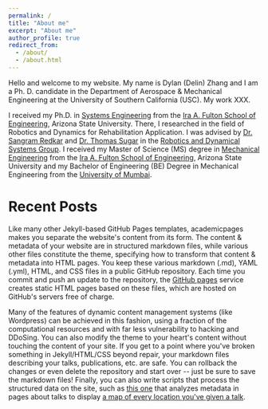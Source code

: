 ```yaml
---
permalink: /
title: "About me"
excerpt: "About me"
author_profile: true
redirect_from: 
  - /about/
  - /about.html
---
```


Hello and welcome to my website. My name is Dylan (Delin) Zhang and I am a Ph. D. candidate in the Department of Aerospace & Mechanical Engineering at the University of Southern California (USC). My work XXX. 

I received my Ph.D. in [Systems Engineering](https://poly.engineering.asu.edu/engineering/phd-systems-engineering/) from the [Ira A. Fulton School of Engineering](https://engineering.asu.edu/), Arizona State University. There, I researched in the field of Robotics and Dynamics for Rehabilitation Application. I was advised by [Dr. Sangram Redkar](https://isearch.asu.edu/profile/1114748) and [Dr. Thomas Sugar](https://isearch.asu.edu/profile/227786) in the [Robotics and Dynamical Systems Group](https://labs.engineering.asu.edu/rads/). I received my Master of Science (MS) degree in [Mechanical Engineering](https://semte.engineering.asu.edu/mechanical-graduate/) from the [Ira A. Fulton School of Engineering](https://engineering.asu.edu/), Arizona State University and my Bachelor of Engineering (BE) Degree in Mechanical Engineering from the [University of Mumbai](http://mu.ac.in/).

Recent Posts
======
Like many other Jekyll-based GitHub Pages templates, academicpages makes you separate the website's content from its form. The content & metadata of your website are in structured markdown files, while various other files constitute the theme, specifying how to transform that content & metadata into HTML pages. You keep these various markdown (.md), YAML (.yml), HTML, and CSS files in a public GitHub repository. Each time you commit and push an update to the repository, the [GitHub pages](https://pages.github.com/) service creates static HTML pages based on these files, which are hosted on GitHub's servers free of charge.

Many of the features of dynamic content management systems (like Wordpress) can be achieved in this fashion, using a fraction of the computational resources and with far less vulnerability to hacking and DDoSing. You can also modify the theme to your heart's content without touching the content of your site. If you get to a point where you've broken something in Jekyll/HTML/CSS beyond repair, your markdown files describing your talks, publications, etc. are safe. You can rollback the changes or even delete the repository and start over -- just be sure to save the markdown files! Finally, you can also write scripts that process the structured data on the site, such as [this one](https://github.com/academicpages/academicpages.github.io/blob/master/talkmap.ipynb) that analyzes metadata in pages about talks to display [a map of every location you've given a talk](https://academicpages.github.io/talkmap.html).
